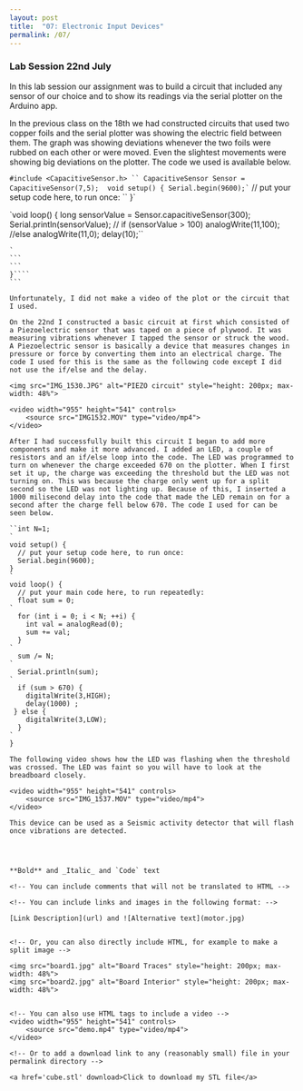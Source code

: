 ```yaml
---
layout: post
title:  "07: Electronic Input Devices"
permalink: /07/
---
```


### Lab Session 22nd July 

In this lab session our assignment was to build a circuit that included any sensor of our choice and to show its readings via the serial plotter on the Arduino app.

In the previous class on the 18th we had constructed circuits that used two copper foils and the serial plotter was showing the electric field between them. The graph was showing deviations whenever the two foils were rubbed on each other or were moved. Even the slightest movements were showing big deviations on the plotter. The code we used is available below.

`#include <CapacitiveSensor.h>
``
CapacitiveSensor Sensor = CapacitiveSensor(7,5);`
``
``
``
void setup() {
  Serial.begin(9600);`
``
  // put your setup code here, to run once:
``
}`

`void loop() {
  long sensorValue = Sensor.capacitiveSensor(300);
  Serial.println(sensorValue);
 // if (sensorValue > 100) analogWrite(11,100);
  //else analogWrite(11,0);
  delay(10);``
````
`
```
```
}````
```

Unfortunately, I did not make a video of the plot or the circuit that I used.

On the 22nd I constructed a basic circuit at first which consisted of a Piezoelectric sensor that was taped on a piece of plywood. It was measuring vibrations whenever I tapped the sensor or struck the wood. A Piezoelectric sensor is basically a device that measures changes in pressure or force by converting them into an electrical charge. The code I used for this is the same as the following code except I did not use the if/else and the delay.

<img src="IMG_1530.JPG" alt="PIEZO circuit" style="height: 200px; max-width: 48%">

<video width="955" height="541" controls>
	<source src="IMG1532.MOV" type="video/mp4">
</video>

After I had successfully built this circuit I began to add more components and make it more advanced. I added an LED, a couple of resistors and an if/else loop into the code. The LED was programmed to turn on whenever the charge exceeded 670 on the plotter. When I first set it up, the charge was exceeding the threshold but the LED was not turning on. This was because the charge only went up for a split second so the LED was not lighting up. Because of this, I inserted a 1000 milisecond delay into the code that made the LED remain on for a second after the charge fell below 670. The code I used for can be seen below.

``int N=1;
`
void setup() {
  // put your setup code here, to run once:    
  Serial.begin(9600);
}
`
void loop() {
  // put your main code here, to run repeatedly:
  float sum = 0;
`
  for (int i = 0; i < N; ++i) {
    int val = analogRead(0);
    sum += val;
  }
`
  sum /= N;
`
  Serial.println(sum);
`
  if (sum > 670) {
    digitalWrite(3,HIGH);
    delay(1000) ;
 } else {
    digitalWrite(3,LOW);
  }
`
}

The following video shows how the LED was flashing when the threshold was crossed. The LED was faint so you will have to look at the breadboard closely.

<video width="955" height="541" controls>
	<source src="IMG_1537.MOV" type="video/mp4">
</video>

This device can be used as a Seismic activity detector that will flash once vibrations are detected.




**Bold** and _Italic_ and `Code` text

<!-- You can include comments that will not be translated to HTML -->

<!-- You can include links and images in the following format: -->

[Link Description](url) and ![Alternative text](motor.jpg)


<!-- Or, you can also directly include HTML, for example to make a split image -->

<img src="board1.jpg" alt="Board Traces" style="height: 200px; max-width: 48%">
<img src="board2.jpg" alt="Board Interior" style="height: 200px; max-width: 48%">


<!-- You can also use HTML tags to include a video -->
<video width="955" height="541" controls>
	<source src="demo.mp4" type="video/mp4">
</video>

<!-- Or to add a download link to any (reasonably small) file in your permalink directory -->

<a href='cube.stl' download>Click to download my STL file</a>

